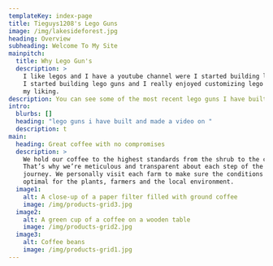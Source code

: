 ```yaml
---
templateKey: index-page
title: Tieguys1208's Lego Guns
image: /img/lakesideforest.jpg
heading: Overview
subheading: Welcome To My Site
mainpitch:
  title: Why Lego Gun's
  description: >
    I like legos and I have a youtube channel were I started building lego guns.
    I started building lego guns and I really enjoyed customizing lego guns to
    my liking.
description: You can see some of the most recent lego guns I have built and made a video on
intro:
  blurbs: []
  heading: "lego guns i have built and made a video on "
  description: t
main:
  heading: Great coffee with no compromises
  description: >
    We hold our coffee to the highest standards from the shrub to the cup.
    That’s why we’re meticulous and transparent about each step of the coffee’s
    journey. We personally visit each farm to make sure the conditions are
    optimal for the plants, farmers and the local environment.
  image1:
    alt: A close-up of a paper filter filled with ground coffee
    image: /img/products-grid3.jpg
  image2:
    alt: A green cup of a coffee on a wooden table
    image: /img/products-grid2.jpg
  image3:
    alt: Coffee beans
    image: /img/products-grid1.jpg
---
```

